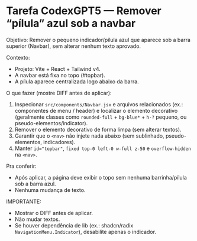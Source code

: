 # Tarefa CodexGPT5 — Remover “pílula” azul sob a navbar

Objetivo: Remover o pequeno indicador/pílula azul que aparece sob a barra superior (Navbar), sem alterar nenhum texto aprovado.

Contexto:
- Projeto: Vite + React + Tailwind v4.
- A navbar está fixa no topo (#topbar).
- A pílula aparece centralizada logo abaixo da barra.

O que fazer (mostre DIFF antes de aplicar):
1) Inspecionar `src/components/Navbar.jsx` e arquivos relacionados (ex.: componentes de menu / header) e localizar o elemento decorativo (geralmente classes como `rounded-full` + `bg-blue*` + `h-?` pequeno, ou pseudo-elementos/indicator).
2) Remover o elemento decorativo de forma limpa (sem alterar textos).
3) Garantir que o `<nav>` não injete nada abaixo (sem sublinhado, pseudo-elementos, indicadores).
4) Manter `id="topbar"`, `fixed top-0 left-0 w-full z-50` e `overflow-hidden` na `<nav>`.

Pra conferir:
- Após aplicar, a página deve exibir o topo sem nenhuma barrinha/pílula sob a barra azul.
- Nenhuma mudança de texto.

IMPORTANTE:
- Mostrar o DIFF antes de aplicar.
- Não mudar textos.
- Se houver dependência de lib (ex.: shadcn/radix `NavigationMenu.Indicator`), desabilite apenas o indicador.

